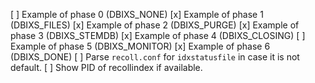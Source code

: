 [ ] Example of phase 0 (DBIXS_NONE)
[x] Example of phase 1 (DBIXS_FILES)
[x] Example of phase 2 (DBIXS_PURGE)
[x] Example of phase 3 (DBIXS_STEMDB)
[x] Example of phase 4 (DBIXS_CLOSING)
[ ] Example of phase 5 (DBIXS_MONITOR)
[x] Example of phase 6 (DBIXS_DONE)
[ ] Parse `recoll.conf` for `idxstatusfile` in case it is not default.
[ ] Show PID of recollindex if available.
